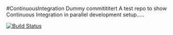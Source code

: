 #ContinuousIntegration
Dummy commitititert
A test repo to show Continuous Integration in parallel development setup.....

[![Build Status](https://drone.io/github.com/OpsTree/ContinuousIntegration/status.png)](https://drone.io/github.com/OpsTree/ContinuousIntegration/latest)
